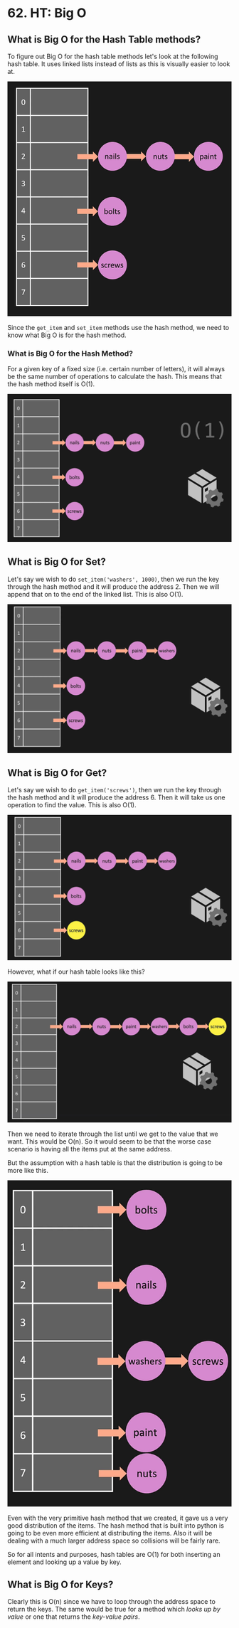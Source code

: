 # 62. HT: Big O

## What is Big O for the Hash Table methods?

To figure out Big O for the hash table methods let's look at the following hash table. It uses linked lists instead of lists as this is visually easier to look at.

![Hash Table Linked List](./images/hash-table-linked-list.jpg?raw=true "Hash Table Linked List")

Since the `get_item` and `set_item` methods use the hash method, we need to know what Big O is for the hash method.

### What is Big O for the Hash Method?

For a given key of a fixed size (i.e. certain number of letters), it will always be the same number of operations to calculate the hash. This means that the hash method itself is O(1).

![Hash Table Hash Method O(1)](./images/hash-table-hash-method-O(1).jpg?raw=true "Hash Table Hash Method O(1)")

## What is Big O for Set?

Let's say we wish to do `set_item('washers', 1000)`, then we run the key through the hash method and it will produce the address 2. Then we will append that on to the end of the linked list. This is also O(1).

![Hash Table Set Method O(1)](./images/hash-table-set-method-O(1).jpg?raw=true "Hash Table Set Method O(1)")

## What is Big O for Get?

Let's say we wish to do `get_item('screws')`, then we run the key through the hash method and it will produce the address 6. Then it will take us one operation to find the value. This is also O(1).

![Hash Table Get Method O(1)](./images/hash-table-get-method-O(1).jpg?raw=true "Hash Table Get Method O(1)")

However, what if our hash table looks like this?

![Hash Table Get Method O(n)](./images/hash-table-get-method-O(n).jpg?raw=true "Hash Table Get Method O(n)")

Then we need to iterate through the list until we get to the value that we want. This would be O(n). So it would seem to be that the worse case scenario is having all the items put at the same address.

But the assumption with a hash table is that the distribution is going to be more like this.

![Hash Table Distribution](./images/hash-table-distribution.jpg?raw=true "Hash Table Distribution")

Even with the very primitive hash method that we created, it gave us a very good distribution of the items. The hash method that is built into python is going to be even more efficient at distributing the items. Also it will be dealing with a much larger address space so collisions will be fairly rare.

So for all intents and purposes, hash tables are O(1) for both inserting an element and looking up a value by key.

## What is Big O for Keys?

Clearly this is O(n) since we have to loop through the address space to return the keys. The same would be true for a method which *looks up by value* or one that returns the *key-value pairs*.

